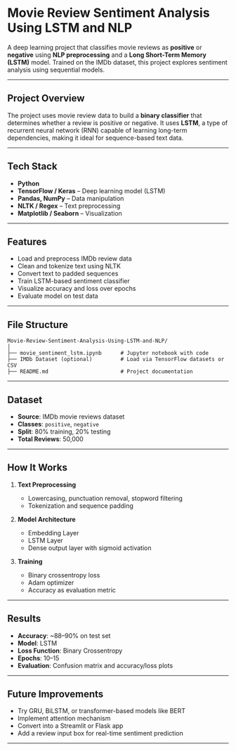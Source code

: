 # Movie Review Sentiment Analysis Using LSTM and NLP

A deep learning project that classifies movie reviews as **positive** or **negative** using **NLP preprocessing** and a **Long Short-Term Memory (LSTM)** model. Trained on the IMDb dataset, this project explores sentiment analysis using sequential models.

---

## Project Overview

The project uses movie review data to build a **binary classifier** that determines whether a review is positive or negative. It uses **LSTM**, a type of recurrent neural network (RNN) capable of learning long-term dependencies, making it ideal for sequence-based text data.

---

## Tech Stack

- **Python**
- **TensorFlow / Keras** – Deep learning model (LSTM)
- **Pandas, NumPy** – Data manipulation
- **NLTK / Regex** – Text preprocessing
- **Matplotlib / Seaborn** – Visualization

---

## Features

-  Load and preprocess IMDb review data  
-  Clean and tokenize text using NLTK  
-  Convert text to padded sequences  
-  Train LSTM-based sentiment classifier  
-  Visualize accuracy and loss over epochs  
-  Evaluate model on test data

---

## File Structure

```
Movie-Review-Sentiment-Analysis-Using-LSTM-and-NLP/
│
├── movie_sentiment_lstm.ipynb      # Jupyter notebook with code
├── IMDb Dataset (optional)         # Load via TensorFlow datasets or CSV
├── README.md                       # Project documentation
```

---

## Dataset

- **Source**: IMDb movie reviews dataset  
- **Classes**: `positive`, `negative`  
- **Split**: 80% training, 20% testing  
- **Total Reviews**: 50,000

---

## How It Works

1. **Text Preprocessing**
   - Lowercasing, punctuation removal, stopword filtering  
   - Tokenization and sequence padding  

2. **Model Architecture**
   - Embedding Layer  
   - LSTM Layer  
   - Dense output layer with sigmoid activation  

3. **Training**
   - Binary crossentropy loss  
   - Adam optimizer  
   - Accuracy as evaluation metric  

---

## Results

- **Accuracy**: ~88–90% on test set  
- **Model**: LSTM  
- **Loss Function**: Binary Crossentropy  
- **Epochs**: 10–15  
- **Evaluation**: Confusion matrix and accuracy/loss plots

---


## Future Improvements

- Try GRU, BiLSTM, or transformer-based models like BERT  
- Implement attention mechanism  
- Convert into a Streamlit or Flask app  
- Add a review input box for real-time sentiment prediction

---



